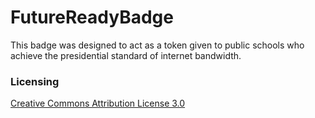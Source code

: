 FutureReadyBadge
================

This badge was designed to act as a token given to public schools who achieve the presidential standard of internet bandwidth.

### Licensing
[Creative Commons Attribution License 3.0](http://creativecommons.org/licenses/by/3.0/)

